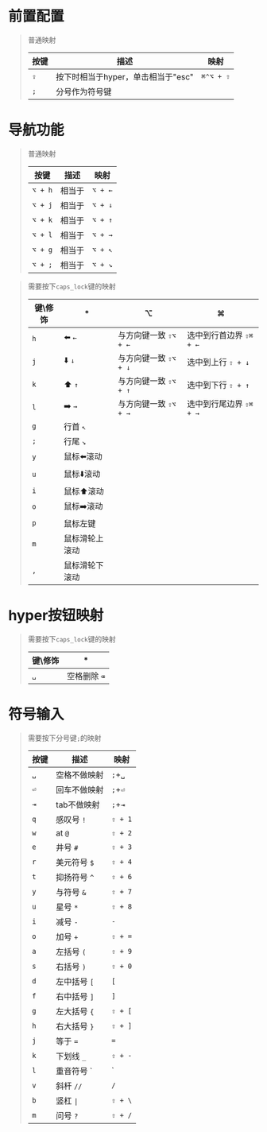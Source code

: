 # 前置配置

> 普通映射
> 
> 
> | 按键  | 描述  | 映射  |
> | --- | --- | --- |
> | `⇪` | 按下时相当于hyper，单击相当于"esc" | `⌘⌃⌥ + ⇧` |
> | `;` | 分号作为符号键 |  |
> 



# 导航功能

> 普通映射
> 
> 
> | 按键  | 描述  | 映射  |
> | --- | --- | --- |
> | `⌥ + h` | 相当于 | `⌥ + ←` |
> | `⌥ + j` | 相当于 | `⌥ + ↓` |
> | `⌥ + k` | 相当于 | `⌥ + ↑` |
> | `⌥ + l` | 相当于 | `⌥ + →` |
> | `⌥ + g` | 相当于 | `⌥ + ↖︎` |
> | `⌥ + ;` | 相当于 | `⌥ + ↘︎` |
> 


> 需要按下`caps_lock`键的映射
> 
> 
> | 键\修饰 |  *  |  ⌥  |  ⌘  |
> | ---- | --- | --- | --- |
> | `h` | ⬅️ `←` | 与方向键一致 `⇧⌥ + ←` | 选中到行首边界 `⇧⌘ + ←` |
> | `j` | ⬇️ `↓` | 与方向键一致 `⇧⌥ + ↓` | 选中到上行 `⇧ + ↓` |
> | `k` | ⬆️ `↑` | 与方向键一致 `⇧⌥ + ↑` | 选中到下行 `⇧ + ↑` |
> | `l` | ➡️ `→` | 与方向键一致 `⇧⌥ + →` | 选中到行尾边界 `⇧⌘ + →` |
> | `g` | 行首 `↖︎` |  |  |
> | `;` | 行尾 `↘︎` |  |  |
> | `y` | 鼠标⬅️滚动 |  |  |
> | `u` | 鼠标⬇️滚动 |  |  |
> | `i` | 鼠标⬆️滚动 |  |  |
> | `o` | 鼠标➡️滚动 |  |  |
> | `p` | 鼠标左键 |  |  |
> | `m` | 鼠标滑轮上滚动 |  |  |
> | `,` | 鼠标滑轮下滚动 |  |  |
> 

# hyper按钮映射



> 需要按下`caps_lock`键的映射
> 
> 
> | 键\修饰 |  *  |
> | ---- | --- |
> | `␣` | 空格删除 `⌫` |
> 

# 符号输入


> 需要按下分号键`;`的映射
> 
> 
> | 按键  | 描述  | 映射  |
> | --- | --- | --- |
> | `␣` | 空格不做映射 | `;`+`␣` |
> | `⏎` | 回车不做映射 | `;`+`⏎` |
> | `⇥` | tab不做映射 | `;`+`⇥` |
> | `q` | 感叹号 `!` | `⇧ + 1` |
> | `w` | at `@` | `⇧ + 2` |
> | `e` | 井号 `#` | `⇧ + 3` |
> | `r` | 美元符号 `$` | `⇧ + 4` |
> | `t` | 抑扬符号 `^` | `⇧ + 6` |
> | `y` | 与符号 `&` | `⇧ + 7` |
> | `u` | 星号 `*` | `⇧ + 8` |
> | `i` | 减号 `-` | `-` |
> | `o` | 加号 `+` | `⇧ + =` |
> | `a` | 左括号 `(` | `⇧ + 9` |
> | `s` | 右括号 `)` | `⇧ + 0` |
> | `d` | 左中括号 `[` | `[` |
> | `f` | 右中括号 `]` | `]` |
> | `g` | 左大括号 `{` | `⇧ + [` |
> | `h` | 右大括号 `}` | `⇧ + ]` |
> | `j` | 等于 `=` | `=` |
> | `k` | 下划线 `_` | `⇧ + -` |
> | `l` | 重音符号 ` | ` |
> | `v` | 斜杆 `//` | `/` |
> | `b` | 竖杠 `\|` | `⇧ + \` |
> | `m` | 问号 `?` | `⇧ + /` |
> 

